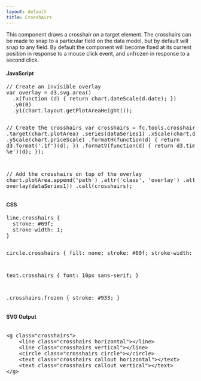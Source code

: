 ```yaml
---
layout: default
title: Crosshairs
---
```


This component draws a crosshair on a target element.
The crosshairs can be made to snap to a particular field on the data model, but by default will snap to any field.
By default the component will become fixed at its current position in response to a mouse click event, and unfrozen in response to a second click.

<div id="example_crosshairs" class="chart"> </div>

<div class="tabs">
  <div>
    <h4>JavaScript</h4>
<pre>
// Create an invisible overlay
var overlay = d3.svg.area()
  .x(function (d) { return chart.dateScale(d.date); })
  .y0(0)
  .y1(chart.layout.getPlotAreaHeight());

// Create the crosshairs
var crosshairs = fc.tools.crosshairs()
  .target(chart.plotArea)
  .series(dataSeries1)
  .xScale(chart.dateScale)
  .yScale(chart.priceScale)
  .formatH(function(d) { return d3.format('.1f')(d); })
  .formatV(function(d) { return d3.time.format('%b %e')(d); });

// Add the crosshairs on top of the overlay
chart.plotArea.append('path')
  .attr('class', 'overlay')
  .attr('d', overlay(dataSeries1))
  .call(crosshairs);
</pre>
  </div>
  <div>
    <h4>CSS</h4>
<pre>
line.crosshairs {
  stroke: #69f;
  stroke-width: 1;
}

circle.crosshairs {
  fill: none;
  stroke: #69f;
  stroke-width: 1;
}

text.crosshairs {
  font: 10px sans-serif;
}

.crosshairs.frozen {
  stroke: #933;
}
</pre>
  </div>
  <div>
    <h4>SVG Output</h4>
<xmp>
<g class="crosshairs">
	<line class="crosshairs horizontal"></line>
	<line class="crosshairs vertical"></line>
	<circle class="crosshairs circle"></circle>
	<text class="crosshairs callout horizontal"></text>
	<text class="crosshairs callout vertical"></text>
</g>
</xmp>
  </div>
</div>

<script type="text/javascript">
(function(){
  var chart = createPlotArea(dataSeries1, '#example_crosshairs');

  // Create the OHLC series
  var ohlc = fc.series.ohlc()
    .xScale(chart.dateScale)
    .yScale(chart.priceScale);

  // Add the primary OHLC series
  chart.plotArea.selectAll('.series').remove();
  chart.plotArea.append('g')
    .attr('class', 'series')
    .datum(dataSeries1)
    .call(ohlc);

  // Create an invisible overlay
  var overlay = d3.svg.area()
    .x(function (d) { return chart.dateScale(d.date); })
    .y0(0)
    .y1(chart.layout.getPlotAreaHeight());

  // Create the crosshairs
  var crosshairs = fc.tools.crosshairs()
    .target(chart.plotArea)
    .series(dataSeries1)
    .xScale(chart.dateScale)
    .yScale(chart.priceScale)
    .formatH(function(d) { return d3.format('.1f')(d); })
    .formatV(function(d) { return d3.time.format('%b %e')(d); });

  // Add the crosshairs on top of the overlay
  chart.plotArea.append('path')
    .attr('class', 'overlay')
    .attr('d', overlay(dataSeries1))
    .call(crosshairs);
}());
</script>
